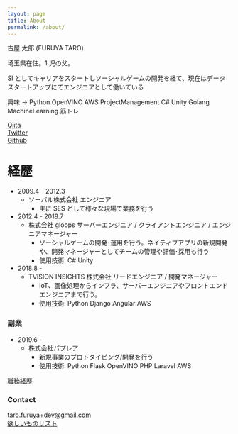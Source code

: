```yaml
---
layout: page
title: About
permalink: /about/
---
```


古屋 太郎 (FURUYA TARO)

埼玉県在住。1 児の父。

SI としてキャリアをスタートしソーシャルゲームの開発を経て、現在はデータスタートアップにてエンジニアとして働いている

興味 → Python OpenVINO AWS ProjectManagement C# Unity Golang MachineLearning 筋トレ

[Qiita](http://qiita.com/t_furuya)  
[Twitter](https://twitter.com/taross__f)  
[Github](https://github.com/taross-f)

# 経歴

- 2009.4 - 2012.3
  - ソーバル株式会社 エンジニア
    - 主に SES として様々な現場で業務を行う
- 2012.4 - 2018.7
  - 株式会社 gloops サーバーエンジニア / クライアントエンジニア / エンジニアマネージャー
    - ソーシャルゲームの開発･運用を行う。ネイティブアプリの新規開発や、開発マネージャーとしてチームの管理や評価･採用も行う
    - 使用技術: C# Unity
- 2018.8 -
  - TVISION INSIGHTS 株式会社 リードエンジニア / 開発マネージャー
    - IoT、画像処理からインフラ、サーバーエンジニアやフロントエンドエンジニアまで行う。
    - 使用技術: Python Django Angular AWS

### 副業

- 2019.6 -
  - 株式会社パプレア
    - 新規事業のプロトタイピング/開発を行う
    - 使用技術: Python Flask OpenVINO PHP Laravel AWS

[職務経歴](https://gist.github.com/taross-f/e3043275d6a71f410867fcc1aa51ced1)

### Contact

[taro.furuya+dev@gmail.com](mailto:taro.furuya+dev@gmail.com)  
[欲しいものリスト](http://amzn.asia/exmrAyt)
